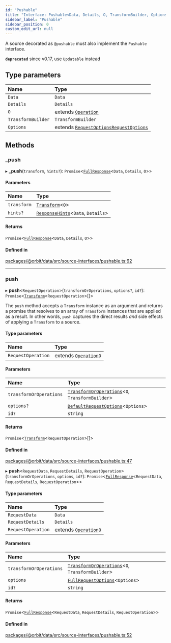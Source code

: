 ```yaml
---
id: "Pushable"
title: "Interface: Pushable<Data, Details, O, TransformBuilder, Options>"
sidebar_label: "Pushable"
sidebar_position: 0
custom_edit_url: null
---
```


A source decorated as `@pushable` must also implement the `Pushable`
interface.

**`deprecated`** since v0.17, use `Updatable` instead

## Type parameters

| Name | Type |
| :------ | :------ |
| `Data` | `Data` |
| `Details` | `Details` |
| `O` | extends [`Operation`](Operation.md) |
| `TransformBuilder` | `TransformBuilder` |
| `Options` | extends [`RequestOptions`](RequestOptions.md)[`RequestOptions`](RequestOptions.md) |

## Methods

### \_push

▸ **_push**(`transform`, `hints?`): `Promise`<[`FullResponse`](FullResponse.md)<`Data`, `Details`, `O`\>\>

#### Parameters

| Name | Type |
| :------ | :------ |
| `transform` | [`Transform`](Transform.md)<`O`\> |
| `hints?` | [`ResponseHints`](ResponseHints.md)<`Data`, `Details`\> |

#### Returns

`Promise`<[`FullResponse`](FullResponse.md)<`Data`, `Details`, `O`\>\>

#### Defined in

[packages/@orbit/data/src/source-interfaces/pushable.ts:62](https://github.com/orbitjs/orbit/blob/6e0cbd41/packages/@orbit/data/src/source-interfaces/pushable.ts#L62)

___

### push

▸ **push**<`RequestOperation`\>(`transformOrOperations`, `options?`, `id?`): `Promise`<[`Transform`](Transform.md)<`RequestOperation`\>[]\>

The `push` method accepts a `Transform` instance as an argument and returns
a promise that resolves to an array of `Transform` instances that are
applied as a result. In other words, `push` captures the direct results
_and_ side effects of applying a `Transform` to a source.

#### Type parameters

| Name | Type |
| :------ | :------ |
| `RequestOperation` | extends [`Operation`](Operation.md)`O` |

#### Parameters

| Name | Type |
| :------ | :------ |
| `transformOrOperations` | [`TransformOrOperations`](../modules.md#transformoroperations)<`O`, `TransformBuilder`\> |
| `options?` | [`DefaultRequestOptions`](../modules.md#defaultrequestoptions)<`Options`\> |
| `id?` | `string` |

#### Returns

`Promise`<[`Transform`](Transform.md)<`RequestOperation`\>[]\>

#### Defined in

[packages/@orbit/data/src/source-interfaces/pushable.ts:47](https://github.com/orbitjs/orbit/blob/6e0cbd41/packages/@orbit/data/src/source-interfaces/pushable.ts#L47)

▸ **push**<`RequestData`, `RequestDetails`, `RequestOperation`\>(`transformOrOperations`, `options`, `id?`): `Promise`<[`FullResponse`](FullResponse.md)<`RequestData`, `RequestDetails`, `RequestOperation`\>\>

#### Type parameters

| Name | Type |
| :------ | :------ |
| `RequestData` | `Data` |
| `RequestDetails` | `Details` |
| `RequestOperation` | extends [`Operation`](Operation.md)`O` |

#### Parameters

| Name | Type |
| :------ | :------ |
| `transformOrOperations` | [`TransformOrOperations`](../modules.md#transformoroperations)<`O`, `TransformBuilder`\> |
| `options` | [`FullRequestOptions`](../modules.md#fullrequestoptions)<`Options`\> |
| `id?` | `string` |

#### Returns

`Promise`<[`FullResponse`](FullResponse.md)<`RequestData`, `RequestDetails`, `RequestOperation`\>\>

#### Defined in

[packages/@orbit/data/src/source-interfaces/pushable.ts:52](https://github.com/orbitjs/orbit/blob/6e0cbd41/packages/@orbit/data/src/source-interfaces/pushable.ts#L52)
